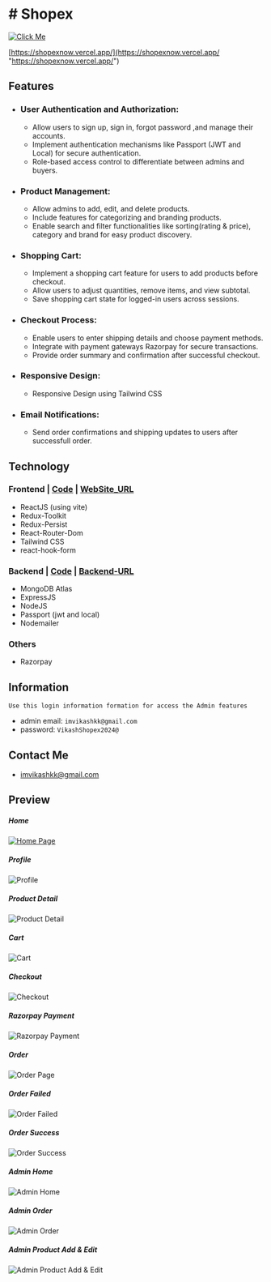 # # Shopex 
[![Click Me](https://api-shopexnow.vercel.app/logo.png "Click Me")](https://shopexnow.vercel.app/ "Click Me")

[https://shopexnow.vercel.app/](https://shopexnow.vercel.app/ "https://shopexnow.vercel.app/")


## Features
- ### User Authentication and Authorization:
    - Allow users to sign up, sign in, forgot password ,and manage their accounts.
    - Implement authentication mechanisms like Passport (JWT and Local) for secure authentication.
    - Role-based access control to differentiate between admins and buyers.

- ### Product Management:
    - Allow admins to add, edit, and delete products.
    - Include features for categorizing and branding products.
    - Enable search and filter functionalities like sorting(rating & price), category and brand for easy product discovery.

- ### Shopping Cart:
    - Implement a shopping cart feature for users to add products before checkout.
    - Allow users to adjust quantities, remove items, and view subtotal.
    - Save shopping cart state for logged-in users across sessions.

- ### Checkout Process:
    - Enable users to enter shipping details and choose payment methods.
    - Integrate with payment gateways Razorpay for secure transactions.
    - Provide order summary and confirmation after successful checkout.

- ### Responsive Design:
    - Responsive Design using Tailwind CSS

- ### Email Notifications:
    - Send order confirmations and shipping updates to users after successfull order.

## Technology
### Frontend | [Code](https://github.com/imvikashkk/Shopex-Ecommerce-Client "Code") | [WebSite_URL](https://shopexnow.vercel.app/ "https://shopexnow.vercel.app/")
- ReactJS (using vite)
- Redux-Toolkit
- Redux-Persist
- React-Router-Dom
- Tailwind CSS
- react-hook-form

### Backend |  [Code](https://github.com/imvikashkk/Shopex-Ecommerce-Server/ "Code") | [Backend-URL](https://api-shopexnow.vercel.app/ "https://api-shopexnow.vercel.app")
- MongoDB Atlas
- ExpressJS
- NodeJS
- Passport (jwt and local)
- Nodemailer

### Others
- Razorpay

## Information
    Use this login information formation for access the Admin features
- admin email: `imvikashkk@gmail.com`
- password: `VikashShopex2024@`

## Contact Me
   - imvikashkk@gmail.com

## Preview
##### Home
[![Home Page](https://api-shopexnow.vercel.app/shopexHome.png "Home Page")](https://shopexnow.vercel.app/ "Home Page")
##### Profile
![Profile](https://api-shopexnow.vercel.app/shopexProfile.png "Profile")
##### Product Detail
![Product Detail](https://api-shopexnow.vercel.app/shopexProductDetail.png "Product Detail")
##### Cart
![Cart](https://api-shopexnow.vercel.app/shopexCart.png "Cart")
##### Checkout
![Checkout](https://api-shopexnow.vercel.app/shopexCheckout.png "Checkout")
##### Razorpay Payment
![Razorpay Payment](https://api-shopexnow.vercel.app/shopexRazorpay.png "Razorpay Payment")
##### Order
![Order Page](https://api-shopexnow.vercel.app/shopexOrder.png "Order Page")
##### Order Failed
![Order Failed](https://api-shopexnow.vercel.app/shopexOrderFailed.png "Order Failed")
##### Order Success
![Order Success](https://api-shopexnow.vercel.app/shopexOrderSuccess.png "Order Success")
##### Admin Home
![Admin Home](https://api-shopexnow.vercel.app/shopexAdmin.png "Admijn Home")
##### Admin Order
![Admin Order](https://api-shopexnow.vercel.app/shopexAdminOrder.png "Admin Order")
##### Admin Product Add & Edit
![Admin Product Add & Edit](https://api-shopexnow.vercel.app/shopexAdminProductAdd.png "Admin Product Add & Edit")




